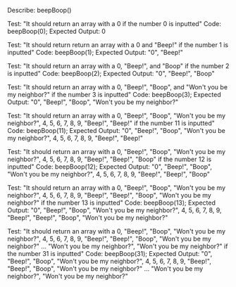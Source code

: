 Describe: beepBoop()

Test: "It should return an array with a 0 if the number 0 is inputted"
Code: beepBoop(0);
Expected Output: 0

Test: "It should return return an array with a 0 and "Beep!" if the number 1 is inputted"
Code: beepBoop(1);
Expected Output: "0", "Beep!"

Test: "It should return an array with a 0, "Beep!", and "Boop" if the number 2 is inputted"
Code: beepBoop(2);
Expected Output: "0", "Beep!", "Boop"

Test: "It should return an array with a 0, "Beep!", "Boop", and "Won't you be my neighbor?" if the number 3 is inputted"
Code: beepBoop(3);
Expected Output: "0", "Beep!", "Boop", "Won't you be my neighbor?"

Test: "It should return an array with a 0, "Beep!", "Boop", "Won't you be my neighbor?", 4, 5, 6, 7, 8, 9, "Beep!", "Beep!" if the number 11 is inputted"
Code: beepBoop(11);
Expected Output: "0", "Beep!", "Boop", "Won't you be my neighbor?", 4, 5, 6, 7, 8, 9, "Beep!", "Beep!"

Test: "It should return an array with a 0, "Beep!", "Boop", "Won't you be my neighbor?", 4, 5, 6, 7, 8, 9, "Beep!", "Beep!", "Boop" if the number 12 is inputted"
Code: beepBoop(12);
Expected Output: "0", "Beep!", "Boop", "Won't you be my neighbor?", 4, 5, 6, 7, 8, 9, "Beep!", "Beep!", "Boop"

Test: "It should return an array with a 0, "Beep!", "Boop", "Won't you be my neighbor?", 4, 5, 6, 7, 8, 9, "Beep!", "Beep!", "Boop", "Won't you be my neighbor?" if the number 13 is inputted"
Code: beepBoop(13);
Expected Output: "0", "Beep!", "Boop", "Won't you be my neighbor?", 4, 5, 6, 7, 8, 9, "Beep!", "Beep!", "Boop", "Won't you be my neighbor?"

Test: "It should return an array with a 0, "Beep!", "Boop", "Won't you be my neighbor?", 4, 5, 6, 7, 8, 9, "Beep!", "Beep!", "Boop", "Won't you be my neighbor?" ... "Won't you be my neighbor?", "Won't you be my neighbor?" if the number 31 is inputted"
Code: beepBoop(31);
Expected Output: "0", "Beep!", "Boop", "Won't you be my neighbor?", 4, 5, 6, 7, 8, 9, "Beep!", "Beep!", "Boop", "Won't you be my neighbor?" ... "Won't you be my neighbor?", "Won't you be my neighbor?"